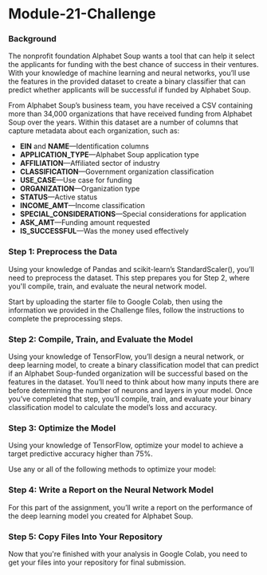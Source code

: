 # Module-21-Challenge

### Background
The nonprofit foundation Alphabet Soup wants a tool that can help it select the applicants for funding with the best chance of success in their ventures. With your knowledge of machine learning and neural networks, you’ll use the features in the provided dataset to create a binary classifier that can predict whether applicants will be successful if funded by Alphabet Soup.

From Alphabet Soup’s business team, you have received a CSV containing more than 34,000 organizations that have received funding from Alphabet Soup over the years. Within this dataset are a number of columns that capture metadata about each organization, such as:
  *  **EIN** and **NAME**—Identification columns
  *  **APPLICATION_TYPE**—Alphabet Soup application type
  *  **AFFILIATION**—Affiliated sector of industry
  *  **CLASSIFICATION**—Government organization classification
  *  **USE_CASE**—Use case for funding
  *  **ORGANIZATION**—Organization type
  *  **STATUS**—Active status
  *  **INCOME_AMT**—Income classification
  *  **SPECIAL_CONSIDERATIONS**—Special considerations for application
  *  **ASK_AMT**—Funding amount requested
  *  **IS_SUCCESSFUL**—Was the money used effectively

### Step 1: Preprocess the Data
Using your knowledge of Pandas and scikit-learn’s StandardScaler(), you’ll need to preprocess the dataset. This step prepares you for Step 2, where you'll compile, train, and evaluate the neural network model.

Start by uploading the starter file to Google Colab, then using the information we provided in the Challenge files, follow the instructions to complete the preprocessing steps.

### Step 2: Compile, Train, and Evaluate the Model
Using your knowledge of TensorFlow, you’ll design a neural network, or deep learning model, to create a binary classification model that can predict if an Alphabet Soup-funded organization will be successful based on the features in the dataset. You’ll need to think about how many inputs there are before determining the number of neurons and layers in your model. Once you’ve completed that step, you’ll compile, train, and evaluate your binary classification model to calculate the model’s loss and accuracy.

### Step 3: Optimize the Model
Using your knowledge of TensorFlow, optimize your model to achieve a target predictive accuracy higher than 75%.

Use any or all of the following methods to optimize your model:

### Step 4: Write a Report on the Neural Network Model
For this part of the assignment, you’ll write a report on the performance of the deep learning model you created for Alphabet Soup.

### Step 5: Copy Files Into Your Repository
Now that you're finished with your analysis in Google Colab, you need to get your files into your repository for final submission.

